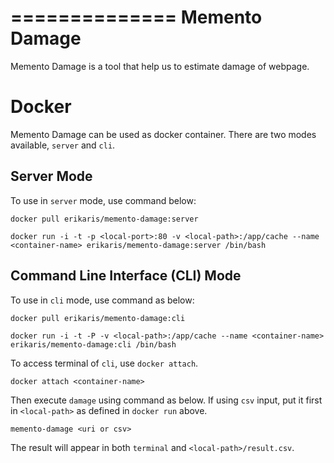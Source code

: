 ==============
Memento Damage
==============

Memento Damage is a tool that help us to estimate damage of webpage.

Docker
======

Memento Damage can be used as docker container. There are two modes available, ``server`` and ``cli``. 

Server Mode
-----------

To use in ``server`` mode, use command below:

```
docker pull erikaris/memento-damage:server
```
    
```
docker run -i -t -p <local-port>:80 -v <local-path>:/app/cache --name <container-name> erikaris/memento-damage:server /bin/bash
```

Command Line Interface (CLI) Mode
---------------------------------

To use in ``cli`` mode, use command as below:

```
docker pull erikaris/memento-damage:cli
```
    
```
docker run -i -t -P -v <local-path>:/app/cache --name <container-name> erikaris/memento-damage:cli /bin/bash
```

To access terminal of ``cli``, use ``docker attach``.

```
docker attach <container-name>
```
    
Then execute ``damage`` using command as below. If using ``csv`` input, put it first in ``<local-path>`` as defined in ``docker run`` above.

```
memento-damage <uri or csv>
```
    
The result will appear in both ``terminal`` and ``<local-path>/result.csv``.
